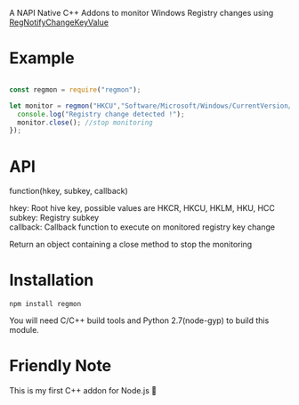 A NAPI Native C++ Addons to monitor Windows Registry changes using [RegNotifyChangeKeyValue](https://docs.microsoft.com/en-us/windows/win32/api/winreg/nf-winreg-regnotifychangekeyvalue)

Example
=======

```js

const regmon = require("regmon");

let monitor = regmon("HKCU","Software/Microsoft/Windows/CurrentVersion/Run",function(){
  console.log("Registry change detected !");
  monitor.close(); //stop monitoring
});

```

API
===

function(hkey, subkey, callback)

hkey: Root hive key, possible values are HKCR, HKCU, HKLM, HKU, HCC<br/>
subkey: Registry subkey<br/>
callback: Callback function to execute on monitored registry key change<br/>

Return an object containing a close method to stop the monitoring

Installation
============

`npm install regmon`

You will need C/C++ build tools and Python 2.7(node-gyp) to build this module.

Friendly Note
==============

This is my first C++ addon for Node.js 🤗